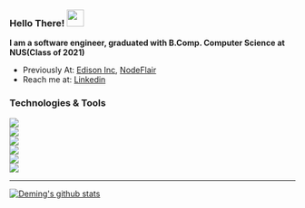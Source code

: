 ### Hello There! <img src="https://raw.githubusercontent.com/MartinHeinz/MartinHeinz/master/wave.gif" width="30px">

**I am a software engineer, graduated with B.Comp. Computer Science at NUS(Class of 2021)**

- Previously At: [Edison Inc](https://www.edison.tech/), [NodeFlair](https://www.nodeflair.com/)
- Reach me at: [Linkedin](https://www.linkedin.com/in/lindeming/)

### Technologies & Tools
![](https://img.shields.io/badge/Frontend-JavaScript/TypeScript%20|%20React%20|%20Next.js-informational?style=flat&logo=javascript&logoColor=white&color=2bbc8a)\
![](https://img.shields.io/badge/Frontend%20Tools-Caldav%20|%20Mapbox-informational?style=flat&logo=mapbox&logoColor=white&color=2bbc8a)\
![](https://img.shields.io/badge/Backend-Node/Express%20|%20Python%20|%20Rails-informational?style=flat&logo=serverless&logoColor=white&color=2bbc8a)\
![](https://img.shields.io/badge/Backend%20Tools-Sequelize.js%20|%20PostgreSQL%20|%20Redis-informational?style=flat&logo=postgresql&logoColor=white&color=2bbc8a)\
![](https://img.shields.io/badge/Cross%20Platform-Flutter%20|%20Electron.js%20|%20React%20Native-informational?style=flat&logo=flutter&logoColor=white&color=2bbc8a)\
![](https://img.shields.io/badge/Devops-Docker%20|%20Azure%20|%20AWS-informational?style=flat&logo=docker&logoColor=white&color=2bbc8a)

<hr />

[![Deming's github stats](https://github-readme-stats.vercel.app/api?username=deming16&line_height=31.5&theme=gruvbox&show_icons=true&count_private=true&include_all_commits=true&hide=contribs,stars)](https://github.com/deming16)

